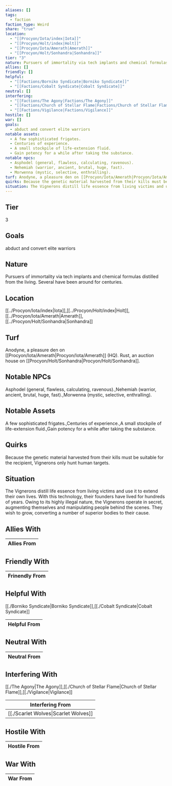 ```yaml
---
aliases: []
tags:
  - faction
faction_type: Weird
share: "true"
location:
  - "[[Procyon/Iota/index|Iota]]"
  - "[[Procyon/Holt/index|Holt]]"
  - "[[Procyon/Iota/Amerath|Amerath]]"
  - "[[Procyon/Holt/Sonhandra|Sonhandra]]"
tier: "3"
nature: Pursuers of immortality via tech implants and chemical formulas distilled from the living. Several have been around for centuries.
allies: []
friendly: []
helpful:
  - "[[Factions/Borniko Syndicate|Borniko Syndicate]]"
  - "[[Factions/Cobalt Syndicate|Cobalt Syndicate]]"
neutral: []
interfering:
  - "[[Factions/The Agony|Factions/The Agony]]"
  - "[[Factions/Church of Stellar Flame|Factions/Church of Stellar Flame]]"
  - "[[Factions/Vigilance|Factions/Vigilance]]"
hostile: []
war: []
goals:
  - abduct and convert elite warriors
notable assets:
  - A few sophisticated frigates.
  - Centuries of experience.
  - A small stockpile of life-extension fluid.
  - Gain potency for a while after taking the substance.
notable npcs:
  - Asphodel (general, flawless, calculating, ravenous).
  - Nehemiah (warrior, ancient, brutal, huge, fast).
  - Morwenna (mystic, selective, enthralling).
turf: Anodyne, a pleasure den on [[Procyon/Iota/Amerath|Procyon/Iota/Amerath]] (HQ). Rust, an auction house on [[Procyon/Holt/Sonhandra|Procyon/Holt/Sonhandra]].
quirks: Because the genetic material harvested from their kills must be suitable for the recipient, Vignerons only hunt human targets.
situation: The Vignerons distill life essence from living victims and use it to extend their own lives. With this technology, their founders have lived for hundreds of years. Owing to its highly illegal nature, the Vignerons operate in secret, augmenting themselves and manipulating people behind the scenes. They wish to grow, converting a number of superior bodies to their cause.
---
```

## Tier

3

## Goals

abduct and convert elite warriors

## Nature

Pursuers of immortality via tech implants and chemical formulas distilled from the living. Several have been around for centuries.

## Location

[[../Procyon/Iota/index|Iota]],[[../Procyon/Holt/index|Holt]],[[../Procyon/Iota/Amerath|Amerath]],[[../Procyon/Holt/Sonhandra|Sonhandra]]

## Turf

Anodyne, a pleasure den on [[Procyon/Iota/Amerath|Procyon/Iota/Amerath]] (HQ). Rust, an auction house on [[Procyon/Holt/Sonhandra|Procyon/Holt/Sonhandra]].

## Notable NPCs

Asphodel (general, flawless, calculating, ravenous).,Nehemiah (warrior, ancient, brutal, huge, fast).,Morwenna (mystic, selective, enthralling).

## Notable Assets

A few sophisticated frigates.,Centuries of experience.,A small stockpile of life-extension fluid.,Gain potency for a while after taking the substance.

## Quirks

Because the genetic material harvested from their kills must be suitable for the recipient, Vignerons only hunt human targets.

## Situation

The Vignerons distill life essence from living victims and use it to extend their own lives. With this technology, their founders have lived for hundreds of years. Owing to its highly illegal nature, the Vignerons operate in secret, augmenting themselves and manipulating people behind the scenes. They wish to grow, converting a number of superior bodies to their cause.

## Allies With



| Allies From |
| ----------- |


## Friendly With



| Frinendly From |
| -------------- |


## Helpful With

[[./Borniko Syndicate|Borniko Syndicate]],[[./Cobalt Syndicate|Cobalt Syndicate]]

| Helpful From |
| ------------ |


## Neutral With




| Neutral From |
| ------------ |



## Interfering With

[[./The Agony|The Agony]],[[./Church of Stellar Flame|Church of Stellar Flame]],[[./Vigilance|Vigilance]]


| Interfering From                               |
| ---------------------------------------------- |
| [[./Scarlet Wolves\|Scarlet Wolves]] |



## Hostile With




| Hostile From |
| ------------ |



## War With



| War From |
| -------- |

